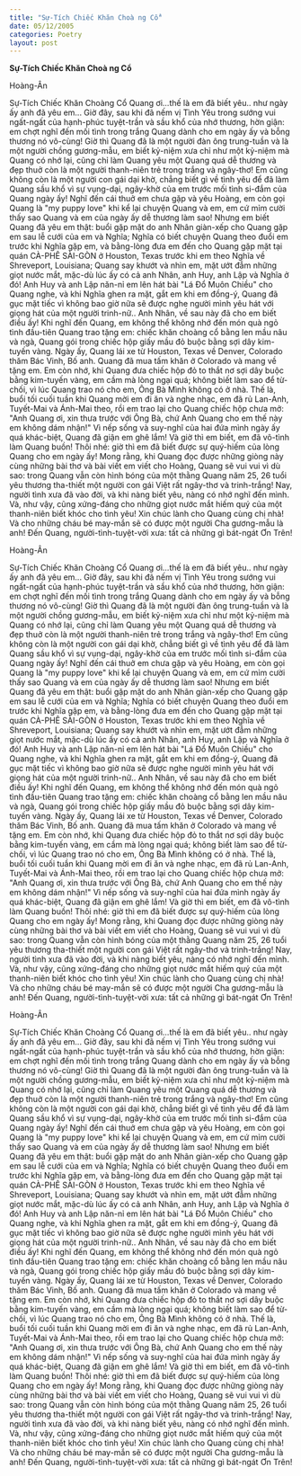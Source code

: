 ```yaml
---
title: "Sự-Tích Chiếc Khăn Choà ng Cổ"
date: 05/12/2005
categories: Poetry
layout: post
---
```


**Sự-Tích Chiếc Khăn Choà ng Cổ**

Hoàng-Ân

Sự-Tích Chiếc Khăn Choàng Cổ
     Quang ơi...thế là em đã biết yêu.. như ngày ấy anh đã yêu em...
     Giờ đây, sau khi đã nếm vị Tình Yêu trong sướng vui ngất-ngất của hạnh-phúc tuyệt-trần và sầu khổ của nhớ thương, hờn giận: em chợt nghĩ đến mối tình trong trắng Quang dành cho em ngày ấy và bỗng thương nó vô-cùng!  Giờ thì Quang đã là một người đàn ông trung-tuần và là một người chồng gương-mẫu, em biết kỷ-niệm xưa chỉ như một kỷ-niệm mà Quang có nhớ lại, cũng chỉ làm Quang yêu một Quang quá dễ thương và đẹp thuở còn là một người thanh-niên trẻ trong trắng và ngây-thơ!  Em cũng không còn là một người con gái dại khờ, chẳng biết gì về tình yêu để đã làm Quang sầu khổ vì sự vụng-dại, ngây-khờ của em trước mối tình si-đắm của Quang ngày ấy!
     Nghĩ đến cái thuở em chưa gặp và yêu Hoàng, em còn gọi Quang là "my puppy love" khi kể lại chuyện Quang và em, em cứ mỉm cười thấy sao Quang và em của ngày ấy dễ thương làm sao!  Nhưng em biết Quang đã yêu em thật: buổi gặp mặt do anh Nhân giàn-xếp cho Quang gặp em sau lễ cưới của em và Nghĩa; Nghĩa có biết chuyện Quang theo đuổi em trước khi Nghĩa gặp em, và bằng-lòng đưa em đến cho Quang gặp mặt tại quán CÀ-PHÊ SÀI-GÒN ở Houston, Texas trước khi em theo Nghĩa về Shreveport, Louisiana; Quang say khướt và nhìn em, mặt ướt đẫm những giọt nước mắt, mặc-dù lúc ấy có cả anh Nhân, anh Huy, anh Lập và Nghĩa ở đó! Anh Huy và anh Lập năn-nỉ em lên hát bài "Lá Đổ Muôn Chiều" cho Quang nghe, và khi Nghĩa ghen ra mặt, gắt em khi em đồng-ý, Quang đã gục mặt tiếc vì không bao giờ nữa sẽ được nghe người mình yêu hát với giọng hát của một người trinh-nữ.. Anh Nhân, về sau này đã cho em biết điều ấy!
     Khi nghĩ đến Quang, em không thể không nhớ đến món quà ngỏ tình đầu-tiên Quang trao tặng em: chiếc khăn choàng cổ bằng len mầu nâu và ngà, Quang gói trong chiếc hộp giấy mầu đỏ buộc bằng sợi dây kim-tuyến vàng.  Ngày ấy, Quang lái xe từ Houston, Texas về Denver, Colorado thăm Bác Vinh, Bố anh. Quang đã mua tấm khăn ở Colorado và mang về tặng em.  Em còn nhớ, khi Quang đưa chiếc hộp đỏ to thắt nơ sợi dây buộc bằng kim-tuyến vàng, em cầm mà lòng ngại quá; không biết làm sao để từ-chối, vì lúc Quang trao nó cho em, Ông Bà Mình không có ở nhà.  Thế là, buổi tối cuối tuần khi Quang mời em đi ăn và nghe nhạc, em đã rủ Lan-Anh, Tuyết-Mai và Ánh-Mai theo, rồi em trao lại cho Quang chiếc hộp chưa mở: "Anh Quang ơi, xin thưa trước với Ông Bà, chứ Anh Quang cho em thế này em không dám nhận!"  Vì nếp sống và suy-nghĩ của hai đứa mình ngày ấy quá khác-biệt, Quang đã giận em ghê lắm!  Và giờ thì em biết, em đã vô-tình làm Quang buồn!
      Thôi nhé: giờ thì em đã biết được sự quý-hiếm của lòng Quang cho em ngày ấy!  Mong rằng, khi Quang đọc được những giòng này cùng những bài thơ và bài viết em viết cho Hoàng, Quang sẽ vui vui vì dù sao: trong Quang vẫn còn hình bóng của một thằng Quang năm 25, 26 tuổi yêu thương tha-thiết một người con gái Việt rất ngây-thơ và trinh-trắng!  Nay, người tình xưa đã vào đời, và khi nàng biết yêu, nàng có nhớ nghĩ đến mình.  Và, như vậy, cũng xứng-đáng cho những giọt nước mắt hiếm quý của một thanh-niên biết khóc cho tình yêu!
       Xin chúc lành cho Quang cùng chị nhà!  Và cho những cháu bé may-mắn sẽ có được một người Cha gương-mẫu là anh!  Đến Quang, người-tình-tuyệt-vời xưa: tất cả những gì bát-ngát Ơn Trên!

Hoàng-Ân

Sự-Tích Chiếc Khăn Choàng Cổ
     Quang ơi...thế là em đã biết yêu.. như ngày ấy anh đã yêu em...
     Giờ đây, sau khi đã nếm vị Tình Yêu trong sướng vui ngất-ngất của hạnh-phúc tuyệt-trần và sầu khổ của nhớ thương, hờn giận: em chợt nghĩ đến mối tình trong trắng Quang dành cho em ngày ấy và bỗng thương nó vô-cùng!  Giờ thì Quang đã là một người đàn ông trung-tuần và là một người chồng gương-mẫu, em biết kỷ-niệm xưa chỉ như một kỷ-niệm mà Quang có nhớ lại, cũng chỉ làm Quang yêu một Quang quá dễ thương và đẹp thuở còn là một người thanh-niên trẻ trong trắng và ngây-thơ!  Em cũng không còn là một người con gái dại khờ, chẳng biết gì về tình yêu để đã làm Quang sầu khổ vì sự vụng-dại, ngây-khờ của em trước mối tình si-đắm của Quang ngày ấy!
     Nghĩ đến cái thuở em chưa gặp và yêu Hoàng, em còn gọi Quang là "my puppy love" khi kể lại chuyện Quang và em, em cứ mỉm cười thấy sao Quang và em của ngày ấy dễ thương làm sao!  Nhưng em biết Quang đã yêu em thật: buổi gặp mặt do anh Nhân giàn-xếp cho Quang gặp em sau lễ cưới của em và Nghĩa; Nghĩa có biết chuyện Quang theo đuổi em trước khi Nghĩa gặp em, và bằng-lòng đưa em đến cho Quang gặp mặt tại quán CÀ-PHÊ SÀI-GÒN ở Houston, Texas trước khi em theo Nghĩa về Shreveport, Louisiana; Quang say khướt và nhìn em, mặt ướt đẫm những giọt nước mắt, mặc-dù lúc ấy có cả anh Nhân, anh Huy, anh Lập và Nghĩa ở đó! Anh Huy và anh Lập năn-nỉ em lên hát bài "Lá Đổ Muôn Chiều" cho Quang nghe, và khi Nghĩa ghen ra mặt, gắt em khi em đồng-ý, Quang đã gục mặt tiếc vì không bao giờ nữa sẽ được nghe người mình yêu hát với giọng hát của một người trinh-nữ.. Anh Nhân, về sau này đã cho em biết điều ấy!
     Khi nghĩ đến Quang, em không thể không nhớ đến món quà ngỏ tình đầu-tiên Quang trao tặng em: chiếc khăn choàng cổ bằng len mầu nâu và ngà, Quang gói trong chiếc hộp giấy mầu đỏ buộc bằng sợi dây kim-tuyến vàng.  Ngày ấy, Quang lái xe từ Houston, Texas về Denver, Colorado thăm Bác Vinh, Bố anh. Quang đã mua tấm khăn ở Colorado và mang về tặng em.  Em còn nhớ, khi Quang đưa chiếc hộp đỏ to thắt nơ sợi dây buộc bằng kim-tuyến vàng, em cầm mà lòng ngại quá; không biết làm sao để từ-chối, vì lúc Quang trao nó cho em, Ông Bà Mình không có ở nhà.  Thế là, buổi tối cuối tuần khi Quang mời em đi ăn và nghe nhạc, em đã rủ Lan-Anh, Tuyết-Mai và Ánh-Mai theo, rồi em trao lại cho Quang chiếc hộp chưa mở: "Anh Quang ơi, xin thưa trước với Ông Bà, chứ Anh Quang cho em thế này em không dám nhận!"  Vì nếp sống và suy-nghĩ của hai đứa mình ngày ấy quá khác-biệt, Quang đã giận em ghê lắm!  Và giờ thì em biết, em đã vô-tình làm Quang buồn!
      Thôi nhé: giờ thì em đã biết được sự quý-hiếm của lòng Quang cho em ngày ấy!  Mong rằng, khi Quang đọc được những giòng này cùng những bài thơ và bài viết em viết cho Hoàng, Quang sẽ vui vui vì dù sao: trong Quang vẫn còn hình bóng của một thằng Quang năm 25, 26 tuổi yêu thương tha-thiết một người con gái Việt rất ngây-thơ và trinh-trắng!  Nay, người tình xưa đã vào đời, và khi nàng biết yêu, nàng có nhớ nghĩ đến mình.  Và, như vậy, cũng xứng-đáng cho những giọt nước mắt hiếm quý của một thanh-niên biết khóc cho tình yêu!
       Xin chúc lành cho Quang cùng chị nhà!  Và cho những cháu bé may-mắn sẽ có được một người Cha gương-mẫu là anh!  Đến Quang, người-tình-tuyệt-vời xưa: tất cả những gì bát-ngát Ơn Trên!

Hoàng-Ân

Sự-Tích Chiếc Khăn Choàng Cổ
     Quang ơi...thế là em đã biết yêu.. như ngày ấy anh đã yêu em...
     Giờ đây, sau khi đã nếm vị Tình Yêu trong sướng vui ngất-ngất của hạnh-phúc tuyệt-trần và sầu khổ của nhớ thương, hờn giận: em chợt nghĩ đến mối tình trong trắng Quang dành cho em ngày ấy và bỗng thương nó vô-cùng!  Giờ thì Quang đã là một người đàn ông trung-tuần và là một người chồng gương-mẫu, em biết kỷ-niệm xưa chỉ như một kỷ-niệm mà Quang có nhớ lại, cũng chỉ làm Quang yêu một Quang quá dễ thương và đẹp thuở còn là một người thanh-niên trẻ trong trắng và ngây-thơ!  Em cũng không còn là một người con gái dại khờ, chẳng biết gì về tình yêu để đã làm Quang sầu khổ vì sự vụng-dại, ngây-khờ của em trước mối tình si-đắm của Quang ngày ấy!
     Nghĩ đến cái thuở em chưa gặp và yêu Hoàng, em còn gọi Quang là "my puppy love" khi kể lại chuyện Quang và em, em cứ mỉm cười thấy sao Quang và em của ngày ấy dễ thương làm sao!  Nhưng em biết Quang đã yêu em thật: buổi gặp mặt do anh Nhân giàn-xếp cho Quang gặp em sau lễ cưới của em và Nghĩa; Nghĩa có biết chuyện Quang theo đuổi em trước khi Nghĩa gặp em, và bằng-lòng đưa em đến cho Quang gặp mặt tại quán CÀ-PHÊ SÀI-GÒN ở Houston, Texas trước khi em theo Nghĩa về Shreveport, Louisiana; Quang say khướt và nhìn em, mặt ướt đẫm những giọt nước mắt, mặc-dù lúc ấy có cả anh Nhân, anh Huy, anh Lập và Nghĩa ở đó! Anh Huy và anh Lập năn-nỉ em lên hát bài "Lá Đổ Muôn Chiều" cho Quang nghe, và khi Nghĩa ghen ra mặt, gắt em khi em đồng-ý, Quang đã gục mặt tiếc vì không bao giờ nữa sẽ được nghe người mình yêu hát với giọng hát của một người trinh-nữ.. Anh Nhân, về sau này đã cho em biết điều ấy!
     Khi nghĩ đến Quang, em không thể không nhớ đến món quà ngỏ tình đầu-tiên Quang trao tặng em: chiếc khăn choàng cổ bằng len mầu nâu và ngà, Quang gói trong chiếc hộp giấy mầu đỏ buộc bằng sợi dây kim-tuyến vàng.  Ngày ấy, Quang lái xe từ Houston, Texas về Denver, Colorado thăm Bác Vinh, Bố anh. Quang đã mua tấm khăn ở Colorado và mang về tặng em.  Em còn nhớ, khi Quang đưa chiếc hộp đỏ to thắt nơ sợi dây buộc bằng kim-tuyến vàng, em cầm mà lòng ngại quá; không biết làm sao để từ-chối, vì lúc Quang trao nó cho em, Ông Bà Mình không có ở nhà.  Thế là, buổi tối cuối tuần khi Quang mời em đi ăn và nghe nhạc, em đã rủ Lan-Anh, Tuyết-Mai và Ánh-Mai theo, rồi em trao lại cho Quang chiếc hộp chưa mở: "Anh Quang ơi, xin thưa trước với Ông Bà, chứ Anh Quang cho em thế này em không dám nhận!"  Vì nếp sống và suy-nghĩ của hai đứa mình ngày ấy quá khác-biệt, Quang đã giận em ghê lắm!  Và giờ thì em biết, em đã vô-tình làm Quang buồn!
      Thôi nhé: giờ thì em đã biết được sự quý-hiếm của lòng Quang cho em ngày ấy!  Mong rằng, khi Quang đọc được những giòng này cùng những bài thơ và bài viết em viết cho Hoàng, Quang sẽ vui vui vì dù sao: trong Quang vẫn còn hình bóng của một thằng Quang năm 25, 26 tuổi yêu thương tha-thiết một người con gái Việt rất ngây-thơ và trinh-trắng!  Nay, người tình xưa đã vào đời, và khi nàng biết yêu, nàng có nhớ nghĩ đến mình.  Và, như vậy, cũng xứng-đáng cho những giọt nước mắt hiếm quý của một thanh-niên biết khóc cho tình yêu!
       Xin chúc lành cho Quang cùng chị nhà!  Và cho những cháu bé may-mắn sẽ có được một người Cha gương-mẫu là anh!  Đến Quang, người-tình-tuyệt-vời xưa: tất cả những gì bát-ngát Ơn Trên!
